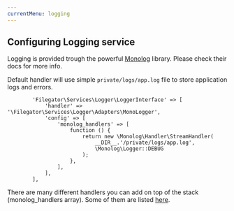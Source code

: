 ```yaml
---
currentMenu: logging
---
```


## Configuring Logging service

Logging is provided trough the powerful [Monolog](https://github.com/Seldaek/monolog) library. Please check their docs for more info.

Default handler will use simple `private/logs/app.log` file to store application logs and errors.

```
        'Filegator\Services\Logger\LoggerInterface' => [
            'handler' => '\Filegator\Services\Logger\Adapters\MonoLogger',
            'config' => [
                'monolog_handlers' => [
                    function () {
                        return new \Monolog\Handler\StreamHandler(
                            __DIR__.'/private/logs/app.log',
                            \Monolog\Logger::DEBUG
                        );
                    },
                ],
            ],
        ],
```

There are many different handlers you can add on top of the stack (monolog_handlers array). Some of them are listed [here](https://github.com/Seldaek/monolog#documentation).
